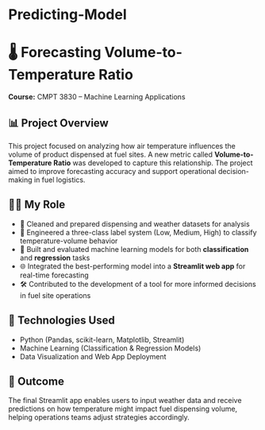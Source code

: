 # Predicting-Model
# 🌡️ Forecasting Volume-to-Temperature Ratio  
**Course:** CMPT 3830 – Machine Learning Applications  

## 📊 Project Overview  
This project focused on analyzing how air temperature influences the volume of product dispensed at fuel sites. A new metric called **Volume-to-Temperature Ratio** was developed to capture this relationship. The project aimed to improve forecasting accuracy and support operational decision-making in fuel logistics.

## 👨‍💻 My Role
- 🧹 Cleaned and prepared dispensing and weather datasets for analysis  
- 🔖 Engineered a three-class label system (Low, Medium, High) to classify temperature-volume behavior  
- 🤖 Built and evaluated machine learning models for both **classification** and **regression** tasks  
- 🌐 Integrated the best-performing model into a **Streamlit web app** for real-time forecasting  
- 🛠️ Contributed to the development of a tool for more informed decisions in fuel site operations  

## 🔧 Technologies Used
- Python (Pandas, scikit-learn, Matplotlib, Streamlit)  
- Machine Learning (Classification & Regression Models)  
- Data Visualization and Web App Deployment  

## 🎯 Outcome  
The final Streamlit app enables users to input weather data and receive predictions on how temperature might impact fuel dispensing volume, helping operations teams adjust strategies accordingly.

